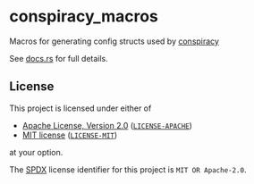 <!-- SPDX-License-Identifier: MIT OR Apache-2.0 -->

# conspiracy_macros

Macros for generating config structs used by [conspiracy](https://docs.rs/conspiracy)

See [docs.rs](https://docs.rs/conspiracy_macros) for full details.

## License

This project is licensed under either of

- [Apache License, Version 2.0](https://www.apache.org/licenses/LICENSE-2.0) ([`LICENSE-APACHE`](LICENSE-APACHE))
- [MIT license](https://opensource.org/licenses/MIT) ([`LICENSE-MIT`](LICENSE-MIT))

at your option.

The [SPDX](https://spdx.dev) license identifier for this project is `MIT OR Apache-2.0`.